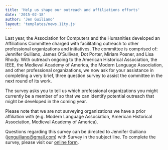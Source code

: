 ```yaml
---
title: 'Help us shape our outreach and affiliations efforts'
date: '2015-02-18'
author: 'Jen Guiliano'
layout: 'templates/news.11ty.js'
---
```

Last year, the Association for Computers and the Humanities developed an Affiliations Committee charged with facilitating outreach to other professional organizations and initiatives. The committee is comprised of: Jennifer Guiliano, James O’Sullivan, Dot Porter, Miriam Posner, and Lisa Rhody. With outreach ongoing to the American Historical Association, the IEEE, the Medieval Academy of America, the Modern Language Association, and other professional organizations, we now ask for your assistance in completing a very brief, three question survey to assist the committee in the next round of its work.

The survey asks you to tell us which professional organizations you might currently be a member of so that we can identify potential outreach that might be developed in the coming year.

Please note that we are not surveying organizations we have a prior affiliation with (e.g. Modern Language Association, American Historical Association, Medieval Academy of America).

Questions regarding this survey can be directed to Jennifer Guiliano ([jenguiliano@gmail.com](mailto:jenguiliano@gmail.com)) with Survey in the subject line. To complete the survey, please visit our [online form](https://docs.google.com/forms/d/1rmmCyzqsvcIM2nJdJ-FlLDANNQRhCm5IZWGmOPmXKV0/viewform).
